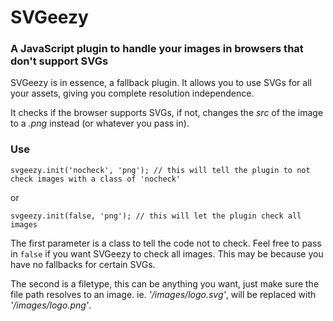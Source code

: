 # SVGeezy
### A JavaScript plugin to handle your images in browsers that don't support SVGs

SVGeezy is in essence, a fallback plugin. It allows you to use SVGs for all your assets, giving you complete resolution independence.

It checks if the browser supports SVGs, if not, changes the _src_ of the image to a _.png_ instead (or whatever you pass in).

### Use

	svgeezy.init('nocheck', 'png'); // this will tell the plugin to not check images with a class of 'nocheck'

or 

	svgeezy.init(false, 'png');	// this will let the plugin check all images
	
The first parameter is a class to tell the code not to check. Feel free to pass in `false` if you want SVGeezy to check all images. This may be because you have no fallbacks for certain SVGs. 

The second is a filetype, this can be anything you want, just make sure the file path resolves to an image. ie. _'/images/logo.svg'_, will be replaced with _'/images/logo.png'_.
